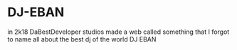 # DJ-EBAN
in 2k18 DaBestDeveloper studios made a web called something that I forgot to name all about the best dj of the world DJ EBAN
